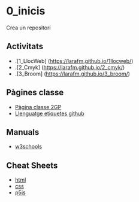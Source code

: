 # 0_inicis
Crea un repositori

## Activitats
* .[1_LlocWeb] (https://larafm.github.io/1llocweb/)
* .[2_Cmyk] (https://larafm.github.io/2_cmyk/)
* .[3_Broom] (https://larafm.github.io/3_broom/)

## Pàgines classe
* [Pàgina classe 2GP](https://arquesm.github.io/2GP/) 
* [Llenguatge etiquetes github](https://github.com/adam-p/markdown-here/wiki/Markdown-Cheatsheet) 

## Manuals
* [w3schools](https://www.w3schools.com/)

## Cheat Sheets
* [html](https://websitesetup.org/HTML5-cheat-sheet.pdf)
* [css](https://websitesetup.org/wp-content/uploads/2016/10/wsu-css-cheat-sheet.pdf)
* [p5js](https://github.com/bmoren/p5js-cheat-sheet)
